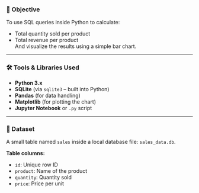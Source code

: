 ### 🎯 Objective
To use SQL queries inside Python to calculate:
- Total quantity sold per product
- Total revenue per product  
And visualize the results using a simple bar chart.

---

### 🛠 Tools & Libraries Used
- **Python 3.x**
- **SQLite** (via `sqlite3` – built into Python)
- **Pandas** (for data handling)
- **Matplotlib** (for plotting the chart)
- **Jupyter Notebook** or `.py` script

---

### 📁 Dataset
A small table named `sales` inside a local database file: `sales_data.db`.

**Table columns:**
- `id`: Unique row ID
- `product`: Name of the product
- `quantity`: Quantity sold
- `price`: Price per unit

